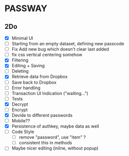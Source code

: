 PASSWAY
=======

2Do
---
- [X] Minimal UI
- [ ] Starting from an empty dataset, defining new passcode
- [ ] Fix Add new bug which doesn't clear last added
- [ ] fix css vertical centering somehow
- [X] Filtering
- [X] Editing + Saving
- [ ] Deleting
- [X] Retrieve data from Dropbox
- [ ] Save back to Dropbox
- [ ] Error handling
- [ ] Transaction UI Indication ("waiting...")
- [ ] Tests
- [X] Decrypt
- [ ] Encrypt
- [X] Devide to different passwords
- [ ] Mobile??
- [X] Persistence of authkey, maybe data as well
- [ ] Code Style
  - [ ] remove "password", use "item" ?
  - [ ] consistent this in methods
- [ ] Maybe nicer editing (inline, without popup)
